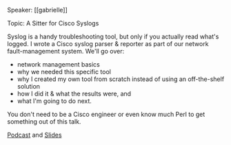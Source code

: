 Speaker:  [[gabrielle]]

Topic:  A Sitter for Cisco Syslogs

Syslog is a handy troubleshooting tool, but only if you actually read
what's logged.  I wrote a Cisco syslog parser & reporter as part of
our network fault-management system. We'll go over:

* network management basics
* why we needed this specific tool
* why I created my own tool from scratch instead of using an off-the-shelf solution
* how I did it & what the results were, and
* what I'm going to do next.

You don't need to be a Cisco engineer or even know much Perl to get
something out of this talk.

[Podcast](http://pdxpm.podasp.com/archive.html?pname=meetings.xml) and [Slides](http://www.baconandtech.com/2008/11/14/cisco-syslog-parser-slides/)
